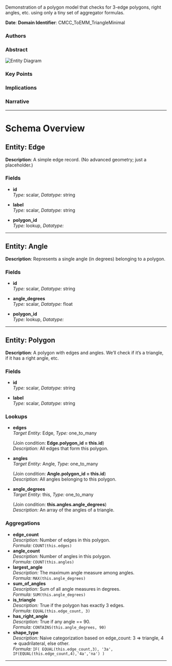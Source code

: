 # 
## 

Demonstration of a polygon model that checks for 3-edge polygons, right angles, etc. using only a tiny set of aggregator formulas.

**Date**: 
**Domain Identifier**: CMCC_ToEMM_TriangleMinimal

### Authors

### Abstract


![ Entity Diagram](triangle_demo.png)


### Key Points

### Implications

### Narrative

---

# Schema Overview

## Entity: Edge

**Description**: A simple edge record. (No advanced geometry; just a placeholder.)

### Fields
- **id**  
  *Type:* scalar, *Datatype:* string  
  
- **label**  
  *Type:* scalar, *Datatype:* string  
  
- **polygon_id**  
  *Type:* lookup, *Datatype:*   
  





---

## Entity: Angle

**Description**: Represents a single angle (in degrees) belonging to a polygon.

### Fields
- **id**  
  *Type:* scalar, *Datatype:* string  
  
- **angle_degrees**  
  *Type:* scalar, *Datatype:* float  
  
- **polygon_id**  
  *Type:* lookup, *Datatype:*   
  





---

## Entity: Polygon

**Description**: A polygon with edges and angles. We’ll check if it’s a triangle, if it has a right angle, etc.

### Fields
- **id**  
  *Type:* scalar, *Datatype:* string  
  
- **label**  
  *Type:* scalar, *Datatype:* string  
  

### Lookups
- **edges**  
  *Target Entity:* Edge, *Type:* one_to_many  
    
  (Join condition: **Edge.polygon_id = this.id**)  
  *Description:* All edges that form this polygon.
- **angles**  
  *Target Entity:* Angle, *Type:* one_to_many  
    
  (Join condition: **Angle.polygon_id = this.id**)  
  *Description:* All angles belonging to this polygon.
- **angle_degrees**  
  *Target Entity:* this, *Type:* one_to_many  
    
  (Join condition: **this.angles.angle_degrees**)  
  *Description:* An array of the angles of a triangle.

### Aggregations
- **edge_count**  
  *Description:* Number of edges in this polygon.  
  *Formula:* `COUNT(this.edges)`
- **angle_count**  
  *Description:* Number of angles in this polygon.  
  *Formula:* `COUNT(this.angles)`
- **largest_angle**  
  *Description:* The maximum angle measure among angles.  
  *Formula:* `MAX(this.angle_degrees)`
- **sum_of_angles**  
  *Description:* Sum of all angle measures in degrees.  
  *Formula:* `SUM(this.angle_degrees)`
- **is_triangle**  
  *Description:* True if the polygon has exactly 3 edges.  
  *Formula:* `EQUAL(this.edge_count, 3)`
- **has_right_angle**  
  *Description:* True if any angle == 90.  
  *Formula:* `CONTAINS(this.angle_degrees, 90)`
- **shape_type**  
  *Description:* Naive categorization based on edge_count: 3 => triangle, 4 => quadrilateral, else other.  
  *Formula:* `IF( EQUAL(this.edge_count,3), '3a', IF(EQUAL(this.edge_count,4),'4a','na') )`



---